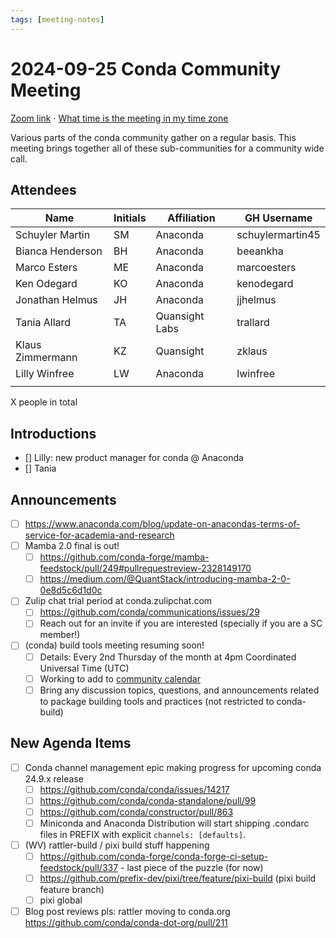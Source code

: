 ```yaml
---
tags: [meeting-notes]
---
```

# 2024-09-25 Conda Community Meeting

[Zoom link](https://zoom.us/j/9138593505?pwd=SWh3dE1IK05LV01Qa0FJZ1ZpMzJLZz09) · [What time is the meeting in my time zone](https://dateful.com/convert/utc?t=5pm)

Various parts of the conda community gather on a regular basis. This meeting brings together all of these sub-communities for a community wide call.

## Attendees

| Name                   | Initials | Affiliation    | GH Username      |
| ---------------------- | -------- | -------------- | ---------------- |
| Schuyler Martin        | SM       | Anaconda       | schuylermartin45 |
| Bianca Henderson       | BH       | Anaconda       | beeankha         |
| Marco Esters           | ME       | Anaconda       | marcoesters      |
| Ken Odegard            | KO       | Anaconda       | kenodegard       |
| Jonathan Helmus        | JH       | Anaconda       | jjhelmus         |
| Tania Allard           | TA       | Quansight Labs | trallard         |
| Klaus Zimmermann       | KZ       | Quansight      | zklaus           |
| Lilly Winfree          | LW       | Anaconda       | lwinfree         |
|                        |          |                |                  |

X people in total

## Introductions

- [] Lilly: new product manager for conda @ Anaconda
- [] Tania

## Announcements

- [ ] https://www.anaconda.com/blog/update-on-anacondas-terms-of-service-for-academia-and-research
- [ ] Mamba 2.0 final is out!
    - [ ] https://github.com/conda-forge/mamba-feedstock/pull/249#pullrequestreview-2328149170
    - [ ] https://medium.com/@QuantStack/introducing-mamba-2-0-0e8d5c6d1d0c
- [ ] Zulip chat trial period at conda.zulipchat.com
    - [ ] https://github.com/conda/communications/issues/29
    - [ ] Reach out for an invite if you are interested (specially if you are a SC member!)
- [ ] (conda) build tools meeting resuming soon!
    - [ ] Details: Every 2nd Thursday of the month at 4pm Coordinated Universal Time (UTC)
    - [ ] Working to add to [community calendar](https://conda.org/community/calendar)
    - [ ] Bring any discussion topics, questions, and announcements related to package building tools and practices (not restricted to conda-build)

## New Agenda Items

- [ ] Conda channel management epic making progress for upcoming conda 24.9.x release
    - [ ] https://github.com/conda/conda/issues/14217
    - [ ] https://github.com/conda/conda-standalone/pull/99
    - [ ] https://github.com/conda/constructor/pull/863
    - [ ] Miniconda and Anaconda Distribution will start shipping .condarc files in PREFIX with explicit `channels: [defaults]`.
- [ ] (WV) rattler-build / pixi build stuff happening
    - [ ] https://github.com/conda-forge/conda-forge-ci-setup-feedstock/pull/337 - last piece of the puzzle (for now)
    - [ ] https://github.com/prefix-dev/pixi/tree/feature/pixi-build (pixi build feature branch)
    - [ ] pixi global
- [ ] Blog post reviews pls: rattler moving to conda.org https://github.com/conda/conda-dot-org/pull/211